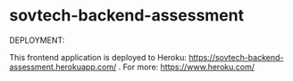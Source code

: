 # sovtech-backend-assessment

DEPLOYMENT:

This frontend application is deployed to Heroku: https://sovtech-backend-assessment.herokuapp.com/ . For more: https://www.heroku.com/
